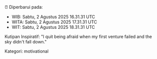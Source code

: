 ⏰ Diperbarui pada:
- WIB: Sabtu, 2 Agustus 2025 16.31.31 UTC
- WITA: Sabtu, 2 Agustus 2025 17.31.31 UTC
- WIT: Sabtu, 2 Agustus 2025 18.31.31 UTC

Kutipan Inspiratif:
"I quit being afraid when my first venture failed and the sky didn't fall down."


Kategori: motivational

